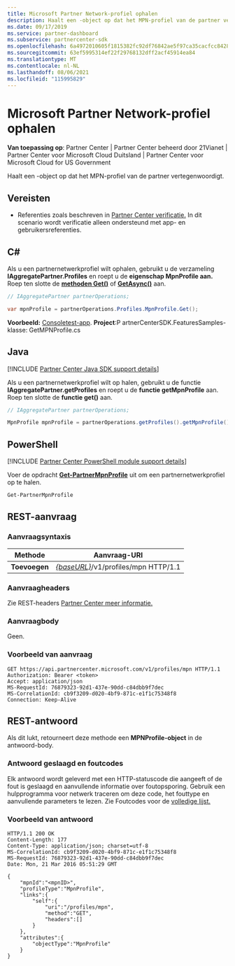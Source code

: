 ```yaml
---
title: Microsoft Partner Network-profiel ophalen
description: Haalt een -object op dat het MPN-profiel van de partner vertegenwoordigt.
ms.date: 09/17/2019
ms.service: partner-dashboard
ms.subservice: partnercenter-sdk
ms.openlocfilehash: 6a4972010605f1815382fc92df76842ae5f97ca35cacfcc8428e7b9849c6b0b6
ms.sourcegitcommit: 63ef5995314ef22f29768132dff2acf45914ea84
ms.translationtype: MT
ms.contentlocale: nl-NL
ms.lasthandoff: 08/06/2021
ms.locfileid: "115995829"
---
```

# <a name="get-microsoft-partner-network-profile"></a>Microsoft Partner Network-profiel ophalen

**Van toepassing op**: Partner Center | Partner Center beheerd door 21Vianet | Partner Center voor Microsoft Cloud Duitsland | Partner Center voor Microsoft Cloud for US Government

Haalt een -object op dat het MPN-profiel van de partner vertegenwoordigt.

## <a name="prerequisites"></a>Vereisten

- Referenties zoals beschreven in [Partner Center verificatie.](partner-center-authentication.md) In dit scenario wordt verificatie alleen ondersteund met app- en gebruikersreferenties.

## <a name="c"></a>C\#

Als u een partnernetwerkprofiel wilt ophalen, gebruikt u de verzameling **IAggregatePartner.Profiles** en roept u de **eigenschap MpnProfile aan.** Roep ten slotte de [**methoden Get()**](/dotnet/api/microsoft.store.partnercenter.profiles.impnprofile.get) of [**GetAsync()**](/dotnet/api/microsoft.store.partnercenter.profiles.impnprofile.getasync) aan.

``` csharp
// IAggregatePartner partnerOperations;

var mpnProfile = partnerOperations.Profiles.MpnProfile.Get();
```

**Voorbeeld:** [Consoletest-app](console-test-app.md). **Project**:P artnerCenterSDK.FeaturesSamples-klasse: GetMPNProfile.cs

## <a name="java"></a>Java

[!INCLUDE [Partner Center Java SDK support details](../includes/java-sdk-support.md)]

Als u een partnernetwerkprofiel wilt op halen, gebruikt u de functie **IAggregatePartner.getProfiles** en roept u de **functie getMpnProfile** aan. Roep ten slotte de **functie get()** aan.

```java
// IAggregatePartner partnerOperations;

MpnProfile mpnProfile = partnerOperations.getProfiles().getMpnProfile().get();
```

## <a name="powershell"></a>PowerShell

[!INCLUDE [Partner Center PowerShell module support details](../includes/powershell-module-support.md)]

Voer de opdracht [**Get-PartnerMpnProfile**](https://github.com/Microsoft/Partner-Center-PowerShell/blob/master/docs/help/Get-PartnerMpnProfile.md) uit om een partnernetwerkprofiel op te halen.

```powershell
Get-PartnerMpnProfile
```

## <a name="rest-request"></a>REST-aanvraag

### <a name="request-syntax"></a>Aanvraagsyntaxis

| Methode  | Aanvraag-URI                                                          |
|---------|----------------------------------------------------------------------|
| **Toevoegen** | [*{baseURL}*](partner-center-rest-urls.md)/v1/profiles/mpn HTTP/1.1 |

### <a name="request-headers"></a>Aanvraagheaders

Zie REST-headers [Partner Center meer informatie.](headers.md)

### <a name="request-body"></a>Aanvraagbody

Geen.

### <a name="request-example"></a>Voorbeeld van aanvraag

```http
GET https://api.partnercenter.microsoft.com/v1/profiles/mpn HTTP/1.1
Authorization: Bearer <token>
Accept: application/json
MS-RequestId: 76879323-92d1-437e-90dd-c84dbb9f7dec
MS-CorrelationId: cb9f3209-d020-4bf9-871c-e1f1c75348f8
Connection: Keep-Alive
```

## <a name="rest-response"></a>REST-antwoord

Als dit lukt, retourneert deze methode een **MPNProfile-object** in de antwoord-body.

### <a name="response-success-and-error-codes"></a>Antwoord geslaagd en foutcodes

Elk antwoord wordt geleverd met een HTTP-statuscode die aangeeft of de fout is geslaagd en aanvullende informatie over foutopsporing. Gebruik een hulpprogramma voor netwerk traceren om deze code, het fouttype en aanvullende parameters te lezen. Zie Foutcodes voor de [volledige lijst.](error-codes.md)

### <a name="response-example"></a>Voorbeeld van antwoord

```http
HTTP/1.1 200 OK
Content-Length: 177
Content-Type: application/json; charset=utf-8
MS-CorrelationId: cb9f3209-d020-4bf9-871c-e1f1c75348f8
MS-RequestId: 76879323-92d1-437e-90dd-c84dbb9f7dec
Date: Mon, 21 Mar 2016 05:51:29 GMT

{
    "mpnId":"<mpnID>",
    "profileType":"MpnProfile",
    "links":{
        "self":{
            "uri":"/profiles/mpn",
            "method":"GET",
            "headers":[]
        }
    },
    "attributes":{
        "objectType":"MpnProfile"
    }
}
```
